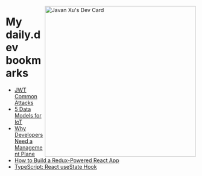 
<a href="https://app.daily.dev/JavanXU"><img align="right" src="https://api.daily.dev/devcards/e45a150971844cd6959a94bb94e861ea.png?r=quw" width="400" alt="Javan Xu's Dev Card"/></a>

# My daily.dev bookmarks
<!-- daily.dev BOOKMARKS:START -->
- [JWT Common Attacks](https://app.daily.dev/posts/u-FATUzQZ?utm_source=rss&utm_medium=bookmarks&utm_campaign=6ueXw3FRNQzpNtewCDbI6)
- [5 Data Models for IoT](https://app.daily.dev/posts/vADZ4eiMt?utm_source=rss&utm_medium=bookmarks&utm_campaign=6ueXw3FRNQzpNtewCDbI6)
- [Why Developers Need a Management Plane](https://app.daily.dev/posts/o9QsyXLSN?utm_source=rss&utm_medium=bookmarks&utm_campaign=6ueXw3FRNQzpNtewCDbI6)
- [How to Build a Redux-Powered React App](https://app.daily.dev/posts/RcG1tuFlD?utm_source=rss&utm_medium=bookmarks&utm_campaign=6ueXw3FRNQzpNtewCDbI6)
- [TypeScript: React useState Hook](https://app.daily.dev/posts/s5md-Id8X?utm_source=rss&utm_medium=bookmarks&utm_campaign=6ueXw3FRNQzpNtewCDbI6)
<!-- daily.dev BOOKMARKS:END -->
